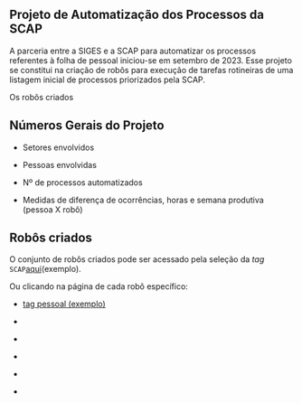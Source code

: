 ## Projeto de Automatização dos Processos da SCAP

A parceria entre a SIGES e a SCAP para automatizar os processos referentes à folha de pessoal iniciou-se em setembro de 2023. Esse projeto se constitui na criação de robôs para execução de tarefas rotineiras de uma listagem inicial de processos priorizados pela SCAP.

Os robôs criados 

## Números Gerais do Projeto

* Setores envolvidos

* Pessoas envolvidas

* Nº de processos automatizados

* Medidas de diferença de ocorrências, horas e semana produtiva (pessoa X robô)


## Robôs criados

O conjunto de robôs criados pode ser acessado pela seleção da _tag_ `SCAP`[aqui](https://lab-mg.github.io/automatizacoes/robos/#ferramentas)(exemplo).

Ou clicando na página de cada robô específico:

- [tag pessoal (exemplo)](https://lab-mg.github.io/automatizacoes/robos/#pessoal)

- []()

- []()

- []()

- []()

- []() 